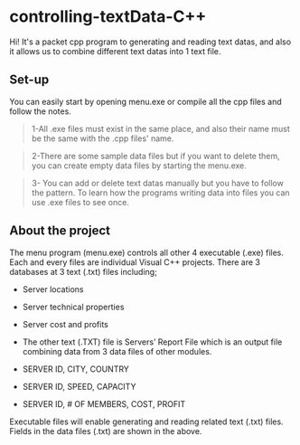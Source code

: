 # controlling-textData-C++

Hi! It's a packet cpp program to generating and reading text datas, and also it allows us to combine different text datas into 1 text file.
## Set-up
You can easily start by opening menu.exe or compile all the cpp files and follow the notes.
>1-All .exe files must exist in the same place, and also their name 
must be the same with the .cpp files' name.

>2-There are some sample data files but if you want to delete them,
you can create empty data files by starting the menu.exe.

>3- You can add or delete text datas manually but you have to follow the pattern. To learn how the programs writing data into files you can use .exe files to see once.
## About the project

The menu program (menu.exe) controls all other 4 executable (.exe) files. Each and every files are individual Visual C++ projects. There are 3 databases at 3 text (.txt) files including; 
- Server locations 
- Server technical properties 
- Server cost and profits 
- The other text (.TXT) file is Servers’ Report File which is an output file combining data from 3 data files of other modules. 
 
- SERVER ID, CITY, COUNTRY 
- SERVER ID, SPEED, CAPACITY 
- SERVER ID, # OF MEMBERS, COST, PROFIT 

Executable files will enable generating and reading related text (.txt) files. Fields in the data files (.txt) are shown in the above. 
 
